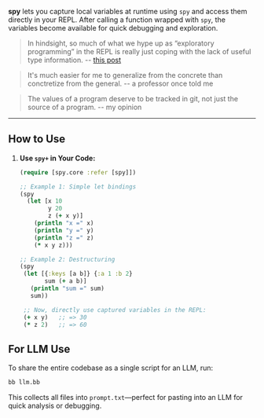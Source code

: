 **spy** lets you capture local variables at runtime using `spy` and access them directly in your REPL. After calling a function wrapped with `spy`, the variables become available for quick debugging and exploration.

> In hindsight, so much of what we hype up as “exploratory programming” in the REPL is really just coping with the lack of useful type information.
> -- [this post](https://discuss.ocaml.org/t/whats-your-development-workflow/10358/8)

> It's much easier for me to generalize from the concrete than conctretize from the general.
> -- a professor once told me

> The values of a program deserve to be tracked in git, not just the source of a program.
> -- my opinion
---

## How to Use
1. **Use `spy+` in Your Code:**  
   ```clojure
   (require [spy.core :refer [spy]])

   ;; Example 1: Simple let bindings 
   (spy
     (let [x 10
           y 20
           z (+ x y)]
       (println "x =" x)
       (println "y =" y)
       (println "z =" z)
       (* x y z)))

   ;; Example 2: Destructuring
   (spy 
    (let [{:keys [a b]} {:a 1 :b 2}
          sum (+ a b)]
      (println "sum =" sum)
      sum))

    ;; Now, directly use captured variables in the REPL:
    (+ x y)   ;; => 30
    (* z 2)   ;; => 60
    ```

## For LLM Use

To share the entire codebase as a single script for an LLM, run:  
```bash
bb llm.bb
```  
This collects all files into `prompt.txt`—perfect for pasting into an LLM for quick analysis or debugging.
